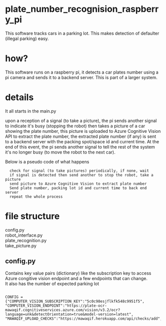 # plate_number_recognision_raspberry_pi
This software tracks cars in a parking lot. This makes detection of defaulter (illegal parking) easy.  

# how?
This software runs on a raspberry pi, it detects a car plates number using a pi camera and sends it to a backend server. This is part of a larger system.

# details
It all starts in the main.py

upon a reception of a signal (to take a picture), the pi sends another signal to indicate it's busy (stopping the robot) then takes a picture of a car showing the plate number, this picture is uploaded to Azure Cognitive Vision API to extract the plate number, the extracted plate number (if any) is sent to a backend server with the packing spot/space id and current time. At the end of this event, the pi sends another signal to tell the rest of the system it's no longer busy (to move the robot to the next car).

Below is a pseudo code of what happens
```
  check for signal (to take pictures) periodically, if none, wait
  if signal is detected then send another to stop the robot, take a picture 
  send picture to Azure Cognitive Vision to extract plate number
  Send plate number, packing lot id and current time to back end server
  repeat the whole process
```

# file structure
  
  config.py  
  robot_interface.py  
  plate_recognition.py  
  take_picture.py  
  
## config.py  
Contains key value pairs (dictionary) like the subscription key to access Azure congitive vision endpoint and a few endpoints that can change.  
It also has the number of expected parking lot

```

CONFIG = {"COMPUTER_VISION_SUBSCRIPTION_KEY":"5c0c98esjflkfk548c9951f5",
"COMPUTER_VISION_ENDPOINT":"https://plate-ocr-mawaqif.cognitiveservices.azure.com/vision/v3.2/ocr?language=unk&detectOrientation=true&model-version=latest",
"MAWAQIF_UPLOAD_CHECKS":"https://mawaqif.herokuapp.com/api/checks/add","NUMBER_OF_PACKING_SPACES":5}
```


